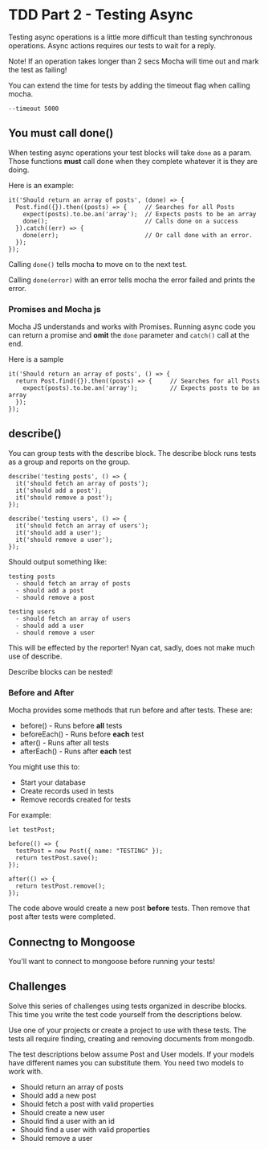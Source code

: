 # TDD Part 2 - Testing Async

Testing async operations is a little more difficult than testing synchronous 
operations. Async actions requires our tests to wait for a reply. 

Note! If an operation takes longer than 2 secs Mocha will time out and mark 
the test as failing! 

You can extend the time for tests by adding the timeout flag when calling mocha.

`--timeout 5000`

## You must call done()

When testing async operations your test blocks will take `done` as a param. 
Those functions **must** call done when they complete whatever it is they are 
doing. 

Here is an example: 

```
it('Should return an array of posts', (done) => {
  Post.find({}).then((posts) => {     // Searches for all Posts
    expect(posts).to.be.an('array');  // Expects posts to be an array
    done();                           // Calls done on a success
  }).catch((err) => {
    done(err);                        // Or call done with an error.
  });
});
```

Calling `done()` tells mocha to move on to the next test. 

Calling `done(error)` with an error tells mocha the error failed and prints
the error. 

### Promises and Mocha js

Mocha JS understands and works with Promises. Running async code you can return a 
promise and **omit** the `done` parameter and `catch()` call at the end. 

Here is a sample 

```
it('Should return an array of posts', () => {
  return Post.find({}).then((posts) => {     // Searches for all Posts
    expect(posts).to.be.an('array');         // Expects posts to be an array
  });
});
```

## describe() 

You can group tests with the describe block. The describe block runs tests as 
a group and reports on the group. 

```
describe('testing posts', () => {
  it('should fetch an array of posts');
  it('should add a post');
  it('should remove a post');
});

describe('testing users', () => {
  it('should fetch an array of users');
  it('should add a user');
  it('should remove a user');
});
```

Should output something like: 

```
testing posts
  - should fetch an array of posts
  - should add a post
  - should remove a post

testing users
  - should fetch an array of users
  - should add a user
  - should remove a user
```

This will be effected by the reporter! Nyan cat, sadly, does 
not make much use of describe. 

Describe blocks can be nested!

### Before and After 

Mocha provides some methods that run before and after tests. These are:

- before() - Runs before **all** tests
- beforeEach() - Runs before **each** test
- after() - Runs after all tests
- afterEach() - Runs after **each** test

You might use this to:

- Start your database
- Create records used in tests
- Remove records created for tests

For example: 

```
let testPost;

before(() => {
  testPost = new Post({ name: "TESTING" });
  return testPost.save();
});

after(() => {
  return testPost.remove();
});
```

The code above would create a new post **before** tests. Then
remove that post after tests were completed. 


## Connectng to Mongoose

You'll want to connect to mongoose before running your tests!

## Challenges 

Solve this series of challenges using tests organized in describe blocks. 
This time you write the test code yourself from the descriptions below. 

Use one of your projects or create a project to use with these tests. 
The tests all require finding, creating and removing documents from 
mongodb. 

The test descriptions below assume Post and User models. If your models 
have different names you can substitute them. You need two models to 
work with.

- Should return an array of posts
- Should add a new post
- Should fetch a post with valid properties
- Should create a new user
- Should find a user with an id
- Should find a user with valid properties
- Should remove a user



